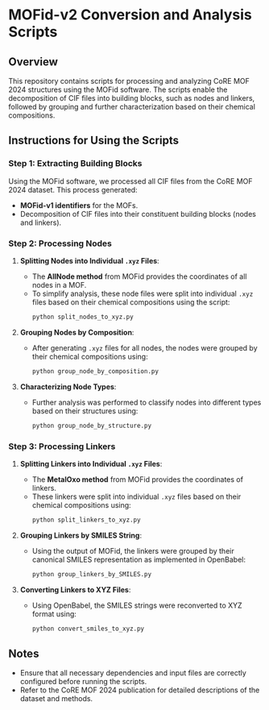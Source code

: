 # MOFid-v2 Conversion and Analysis Scripts

## Overview
This repository contains scripts for processing and analyzing CoRE MOF 2024 structures using the MOFid software. The scripts enable the decomposition of CIF files into building blocks, such as nodes and linkers, followed by grouping and further characterization based on their chemical compositions.

## Instructions for Using the Scripts

### Step 1: Extracting Building Blocks
Using the MOFid software, we processed all CIF files from the CoRE MOF 2024 dataset. This process generated:
- **MOFid-v1 identifiers** for the MOFs.
- Decomposition of CIF files into their constituent building blocks (nodes and linkers).

### Step 2: Processing Nodes
1. **Splitting Nodes into Individual `.xyz` Files**:
   - The **AllNode method** from MOFid provides the coordinates of all nodes in a MOF.
   - To simplify analysis, these node files were split into individual `.xyz` files based on their chemical compositions using the script:
     ```bash
     python split_nodes_to_xyz.py
     ```

2. **Grouping Nodes by Composition**:
   - After generating `.xyz` files for all nodes, the nodes were grouped by their chemical compositions using:
     ```bash
     python group_node_by_composition.py
     ```

3. **Characterizing Node Types**:
   - Further analysis was performed to classify nodes into different types based on their structures using:
      ```bash
     python group_node_by_structure.py
     ```  

### Step 3: Processing Linkers
1. **Splitting Linkers into Individual `.xyz` Files**:
   - The **MetalOxo method** from MOFid provides the coordinates of linkers.
   - These linkers were split into individual `.xyz` files based on their chemical compositions using:
     ```bash
     python split_linkers_to_xyz.py
     ```

2. **Grouping Linkers by SMILES String**:
   - Using the output of MOFid, the linkers were grouped by their canonical SMILES representation as implemented in OpenBabel:
     ```bash
     python group_linkers_by_SMILES.py
     ```

3. **Converting Linkers to XYZ Files**:
   - Using OpenBabel, the SMILES strings were reconverted to XYZ format using:
     ```bash
     python convert_smiles_to_xyz.py
     ```

## Notes
- Ensure that all necessary dependencies and input files are correctly configured before running the scripts.
- Refer to the CoRE MOF 2024 publication for detailed descriptions of the dataset and methods.

